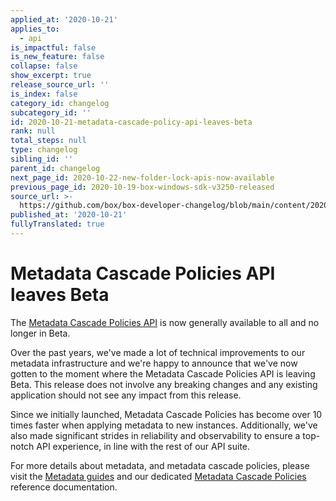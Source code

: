 ```yaml
---
applied_at: '2020-10-21'
applies_to:
  - api
is_impactful: false
is_new_feature: false
collapse: false
show_excerpt: true
release_source_url: ''
is_index: false
category_id: changelog
subcategory_id: ''
id: 2020-10-21-metadata-cascade-policy-api-leaves-beta
rank: null
total_steps: null
type: changelog
sibling_id: ''
parent_id: changelog
next_page_id: 2020-10-22-new-folder-lock-apis-now-available
previous_page_id: 2020-10-19-box-windows-sdk-v3250-released
source_url: >-
  https://github.com/box/box-developer-changelog/blob/main/content/2020/10-21-metadata-cascade-policy-api-leaves-beta.md
published_at: '2020-10-21'
fullyTranslated: true
---
```

# Metadata Cascade Policies API leaves Beta

The [Metadata Cascade Policies API][mdc_api] is now generally available to all
and no longer in Beta.

Over the past years, we've made a lot of technical improvements to our metadata
infrastructure and we're happy to announce that we've now gotten to the moment
where the Metadata Cascade Policies API is leaving Beta. This release does not
involve any breaking changes and any existing application should not see any
impact from this release.

Since we initially launched, Metadata Cascade Policies has become over 10 times
faster when applying metadata to new instances. Additionally, we've also made
significant strides in reliability and observability to ensure a top-notch API
experience, in line with the rest of our API suite.

For more details about metadata, and metadata cascade policies, please visit the
[Metadata guides][guides] and our dedicated [Metadata Cascade Policies][mdc_api]
reference documentation.

[mdc_api]: e://post_metadata_cascade_policies

[guides]: g://metadata
